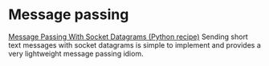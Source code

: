 # Message passing

[Message Passing With Socket Datagrams (Python recipe)](http://code.activestate.com/recipes/52218-message-passing-with-socket-datagrams/)
Sending short text messages with socket datagrams is simple to implement and provides a very lightweight message passing idiom.


